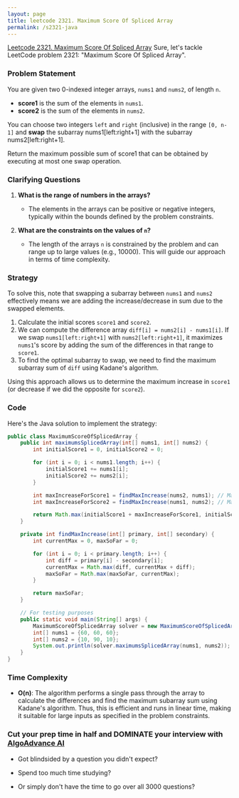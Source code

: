 ```yaml
---
layout: page
title: leetcode 2321. Maximum Score Of Spliced Array
permalink: /s2321-java
---
```

[Leetcode 2321. Maximum Score Of Spliced Array](https://algoadvance.github.io/algoadvance/l2321)
Sure, let's tackle LeetCode problem 2321: "Maximum Score Of Spliced Array". 

### Problem Statement

You are given two 0-indexed integer arrays, `nums1` and `nums2`, of length `n`.

- **score1** is the sum of the elements in `nums1`.
- **score2** is the sum of the elements in `nums2`.

You can choose two integers `left` and `right` (inclusive) in the range `[0, n-1]` and **swap** the subarray nums1[left:right+1] with the subarray nums2[left:right+1].

Return the maximum possible sum of score1 that can be obtained by executing at most one swap operation.

### Clarifying Questions

1. **What is the range of numbers in the arrays?**
   - The elements in the arrays can be positive or negative integers, typically within the bounds defined by the problem constraints.

2. **What are the constraints on the values of `n`?**
   - The length of the arrays `n` is constrained by the problem and can range up to large values (e.g., 10000). This will guide our approach in terms of time complexity.

### Strategy

To solve this, note that swapping a subarray between `nums1` and `nums2` effectively means we are adding the increase/decrease in sum due to the swapped elements.

1. Calculate the initial scores `score1` and `score2`.
2. We can compute the difference array `diff[i] = nums2[i] - nums1[i]`. If we swap `nums1[left:right+1]` with `nums2[left:right+1]`, it maximizes `nums1`'s score by adding the sum of the differences in that range to `score1`.
3. To find the optimal subarray to swap, we need to find the maximum subarray sum of `diff` using Kadane's algorithm.

Using this approach allows us to determine the maximum increase in `score1` (or decrease if we did the opposite for `score2`).

### Code

Here's the Java solution to implement the strategy:

```java
public class MaximumScoreOfSplicedArray {
    public int maximumsSplicedArray(int[] nums1, int[] nums2) {
        int initialScore1 = 0, initialScore2 = 0;

        for (int i = 0; i < nums1.length; i++) {
            initialScore1 += nums1[i];
            initialScore2 += nums2[i];
        }

        int maxIncreaseForScore1 = findMaxIncrease(nums2, nums1); // Max increase for score1 by swapping nums1 subarray with nums2
        int maxIncreaseForScore2 = findMaxIncrease(nums1, nums2); // Max increase for score2 by swapping nums2 subarray with nums1

        return Math.max(initialScore1 + maxIncreaseForScore1, initialScore2 + maxIncreaseForScore2); 
    }

    private int findMaxIncrease(int[] primary, int[] secondary) {
        int currentMax = 0, maxSoFar = 0;

        for (int i = 0; i < primary.length; i++) {
            int diff = primary[i] - secondary[i];
            currentMax = Math.max(diff, currentMax + diff);
            maxSoFar = Math.max(maxSoFar, currentMax);
        }

        return maxSoFar;
    }

    // For testing purposes
    public static void main(String[] args) {
        MaximumScoreOfSplicedArray solver = new MaximumScoreOfSplicedArray();
        int[] nums1 = {60, 60, 60};
        int[] nums2 = {10, 90, 10};
        System.out.println(solver.maximumsSplicedArray(nums1, nums2)); // Output: 210
    }
}
```

### Time Complexity

- **O(n)**: The algorithm performs a single pass through the array to calculate the differences and find the maximum subarray sum using Kadane's algorithm. Thus, this is efficient and runs in linear time, making it suitable for large inputs as specified in the problem constraints.


### Cut your prep time in half and DOMINATE your interview with [AlgoAdvance AI](https://algoAdvance.com)

- Got blindsided by a question you didn't expect?

- Spend too much time studying?

- Or simply don't have the time to go over all 3000 questions?

